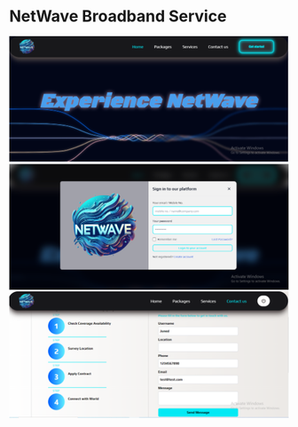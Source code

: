 # NetWave Broadband Service

![Home Image](./Frontend/public/homePage.png)
![Login Image](./Frontend/public/Login.png)
![ContactUs Image](./Frontend/public/contactUs.png)
